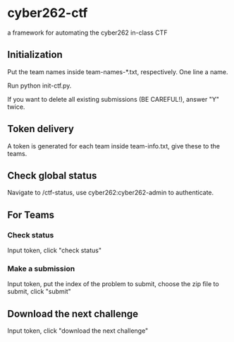 # cyber262-ctf
a framework for automating the cyber262 in-class CTF

## Initialization

Put the team names inside team-names-*.txt, respectively. One line a name.

Run python init-ctf.py.

If you want to delete all existing submissions (BE CAREFUL!), answer "Y" twice.

## Token delivery

A token is generated for each team inside team-info.txt, give these to the teams.

## Check global status

Navigate to /ctf-status, use cyber262:cyber262-admin to authenticate. 

## For Teams

### Check status

Input token, click "check status"

### Make a submission

Input token, put the index of the problem to submit, choose the zip file to submit, click "submit"

## Download the next challenge

Input token, click "download the next challenge"